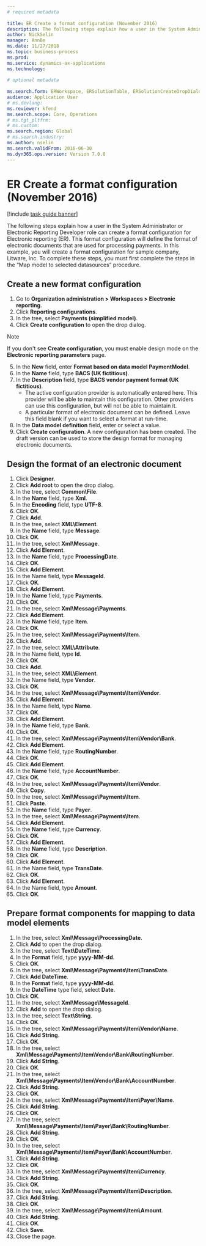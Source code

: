 ```yaml
--- 
# required metadata 
 
title: ER Create a format configuration (November 2016)
description: The following steps explain how a user in the System Administrator or Electronic Reporting Developer role can create a format configuration for Electronic reporting (ER). 
author: NickSelin
manager: AnnBe 
ms.date: 11/27/2018
ms.topic: business-process 
ms.prod:  
ms.service: dynamics-ax-applications 
ms.technology:  
 
# optional metadata 
 
ms.search.form: ERWorkspace, ERSolutionTable, ERSolutionCreateDropDialog, EROperationDesigner, ERComponentTypeDropDialog   
audience: Application User 
# ms.devlang:  
ms.reviewer: kfend
ms.search.scope: Core, Operations 
# ms.tgt_pltfrm:  
# ms.custom:  
ms.search.region: Global
# ms.search.industry: 
ms.author: nselin
ms.search.validFrom: 2016-06-30 
ms.dyn365.ops.version: Version 7.0.0 
---
```

# ER Create a format configuration (November 2016)

[!include [task guide banner](../../includes/task-guide-banner.md)]

The following steps explain how a user in the System Administrator or Electronic Reporting Developer role can create a format configuration for Electronic reporting (ER). This format configuration will define the format of electronic documents that are used for processing payments. In this example, you will create a format configuration for sample company, Litware, Inc. To complete these steps, you must first complete the steps in the “Map model to selected datasources” procedure.


## Create a new format configuration
1. Go to **Organization administration > Workspaces > Electronic reporting**.
2. Click **Reporting configurations**.
3. In the tree, select **Payments (simplified model)**.
4. Click **Create configuration** to open the drop dialog.

 > [!NOTE]
 > If you don't see **Create configuration**, you must enable design mode on the **Electronic reporting parameters** page. 
 
5. In the **New** field, enter **Format based on data model PaymentModel**.
6. In the **Name** field, type **BACS (UK fictitious)**.
7. In the **Description** field, type **BACS vendor payment format (UK fictitious)**.
    * The active configuration provider is automatically entered here. This provider will be able to maintain this configuration. Other providers can use this configuration, but will not be able to maintain it.  
    * A particular format of electronic document can be defined. Leave this field blank if you want to select a format at run-time.  
8. In the **Data model definition** field, enter or select a value.
9. Click **Create configuration**. A new configuration has been created. The draft version can be used to store the design format for managing electronic documents.  

## Design the format of an electronic document
1. Click **Designer**.
2. Click **Add root** to open the drop dialog.
3. In the tree, select **Common\File**.
4. In the **Name** field, type **Xml**.
5. In the **Encoding** field, type **UTF-8**.
6. Click **OK**.
7. Click **Add**.
8. In the tree, select **XML\Element**.
9. In the **Name** field, type **Message**.
10. Click **OK**.
11. In the tree, select **Xml\Message**.
12. Click **Add Element**.
13. In the **Name** field, type **ProcessingDate**.
14. Click **OK**.
15. Click **Add Element**.
16. In the Name field, type **MessageId**.
17. Click **OK**.
18. Click **Add Element**.
19. In the **Name** field, type **Payments**.
20. Click **OK**.
21. In the tree, select **Xml\Message\Payments**.
22. Click **Add Element**.
23. In the **Name** field, type **Item**.
24. Click **OK**.
25. In the tree, select **Xml\Message\Payments\Item**.
26. Click **Add**.
27. In the tree, select **XML\Attribute**.
28. In the Name field, type **Id**.
29. Click **OK**.
30. Click **Add**.
31. In the tree, select **XML\Element**.
32. In the Name field, type **Vendor**.
33. Click **OK**.
34. In the tree, select **Xml\Message\Payments\Item\Vendor**.
35. Click **Add Element**.
36. In the Name field, type **Name**.
37. Click **OK**.
38. Click **Add Element**.
39. In the **Name** field, type **Bank**.
40. Click **OK**.
41. In the tree, select **Xml\Message\Payments\Item\Vendor\Bank**.
42. Click **Add Element**.
43. In the **Name** field, type **RoutingNumber**.
44. Click **OK**.
45. Click **Add Element**.
46. In the **Name** field, type **AccountNumber**.
47. Click **OK**.
48. In the tree, select **Xml\Message\Payments\Item\Vendor**.
49. Click **Copy**.
50. In the tree, select **Xml\Message\Payments\Item**.
51. Click **Paste**.
52. In the **Name** field, type **Payer**.
53. In the tree, select **Xml\Message\Payments\Item**.
54. Click **Add Element**.
55. In the **Name** field, type **Currency**.
56. Click **OK**.
57. Click **Add Element**.
58. In the **Name** field, type **Description**.
59. Click **OK**.
60. Click **Add Element**.
61. In the Name field, type **TransDate**.
62. Click **OK**.
63. Click **Add Element**.
64. In the Name field, type **Amount**.
65. Click **OK**.

## Prepare format components for mapping to data model elements
1. In the tree, select **Xml\Message\ProcessingDate**.
2. Click **Add** to open the drop dialog.
3. In the tree, select **Text\DateTime**.
4. In the **Format** field, type **yyyy-MM-dd**.
5. Click **OK**.
6. In the tree, select **Xml\Message\Payments\Item\TransDate**.
7. Click **Add DateTime**.
8. In the **Format** field, type **yyyy-MM-dd**.
9. In the **DateTime** type field, select **Date**.
10. Click **OK**.
11. In the tree, select **Xml\Message\MessageId**.
12. Click **Add** to open the drop dialog.
13. In the tree, select **Text\String**.
14. Click **OK**.
15. In the tree, select **Xml\Message\Payments\Item\Vendor\Name**.
16. Click **Add String**.
17. Click **OK**.
18. In the tree, select **Xml\Message\Payments\Item\Vendor\Bank\RoutingNumber**.
19. Click **Add String**.
20. Click **OK**.
21. In the tree, select **Xml\Message\Payments\Item\Vendor\Bank\AccountNumber**.
22. Click **Add String**.
23. Click **OK**.
24. In the tree, select **Xml\Message\Payments\Item\Payer\Name**.
25. Click **Add String**.
26. Click **OK**.
27. In the tree, select **Xml\Message\Payments\Item\Payer\Bank\RoutingNumber**.
28. Click **Add String**.
29. Click **OK**.
30. In the tree, select **Xml\Message\Payments\Item\Payer\Bank\AccountNumber**.
31. Click **Add String**.
32. Click **OK**.
33. In the tree, select **Xml\Message\Payments\Item\Currency**.
34. Click **Add String**.
35. Click **OK**.
36. In the tree, select **Xml\Message\Payments\Item\Description**.
37. Click **Add String**.
38. Click **OK**.
39. In the tree, select **Xml\Message\Payments\Item\Amount**.
40. Click **Add String**.
41. Click **OK**.
42. Click **Save**.
43. Close the page.

